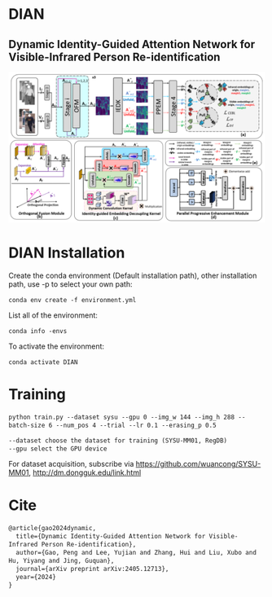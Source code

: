 # DIAN
## Dynamic Identity-Guided Attention Network for Visible-Infrared Person Re-identification
![image](https://github.com/gaopenghkbu/DIAN/blob/main/Model_architecture.png)
# DIAN Installation
Create the conda environment (Default installation path), other installation path, use -p to select your own path:
```
conda env create -f environment.yml
```
List all of the environment:
```
conda info -envs
```
To activate the environment:
```
conda activate DIAN
```
# Training
```
python train.py --dataset sysu --gpu 0 --img_w 144 --img_h 288 --batch-size 6 --num_pos 4 --trial --lr 0.1 --erasing_p 0.5 
```
```
--dataset choose the dataset for training (SYSU-MM01, RegDB)
--gpu select the GPU device
```
For dataset acquisition, subscribe via https://github.com/wuancong/SYSU-MM01, http://dm.dongguk.edu/link.html

# Cite
```
@article{gao2024dynamic,
  title={Dynamic Identity-Guided Attention Network for Visible-Infrared Person Re-identification},
  author={Gao, Peng and Lee, Yujian and Zhang, Hui and Liu, Xubo and Hu, Yiyang and Jing, Guquan},
  journal={arXiv preprint arXiv:2405.12713},
  year={2024}
}
```
